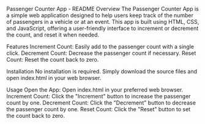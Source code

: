 Passenger Counter App - README
Overview
The Passenger Counter App is a simple web application designed to help users keep track of the number of passengers in a vehicle or at an event. This app is built using HTML, CSS, and JavaScript, offering a user-friendly interface to increment or decrement the count, and reset it when needed.

Features
Increment Count: Easily add to the passenger count with a single click.
Decrement Count: Decrease the passenger count if necessary.
Reset Count: Reset the count back to zero.

Installation
No installation is required. Simply download the source files and open index.html in your web browser.

Usage
Open the App:
Open index.html in your preferred web browser.
Increment Count:
Click the "Increment" button to increase the passenger count by one.
Decrement Count:
Click the "Decrement" button to decrease the passenger count by one.
Reset Count:
Click the "Reset" button to set the count back to zero.
